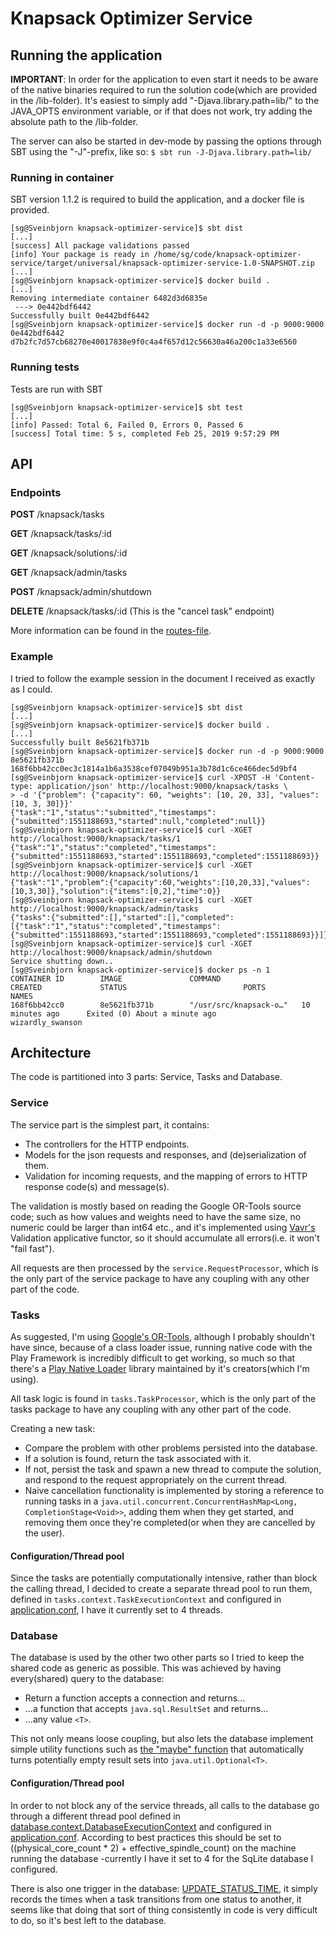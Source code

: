 # Knapsack Optimizer Service

## Running the application

**IMPORTANT**:
In order for the application to even start it needs to be aware of the native binaries required to 
run the solution code(which are provided in the /lib-folder).
It's easiest to simply add "-Djava.library.path=lib/" to the JAVA_OPTS environment
variable, or if that does not work, try adding the absolute path to the /lib-folder.

The server can also be started in dev-mode by passing the options through SBT using the "-J"-prefix, 
like so: `$ sbt run -J-Djava.library.path=lib/`

### Running in container

SBT version 1.1.2 is required to build the application, and a docker file is provided.

    [sg@Sveinbjorn knapsack-optimizer-service]$ sbt dist
    [...]
    [success] All package validations passed
    [info] Your package is ready in /home/sg/code/knapsack-optimizer-service/target/universal/knapsack-optimizer-service-1.0-SNAPSHOT.zip
    [...]
    [sg@Sveinbjorn knapsack-optimizer-service]$ docker build .
    [...]
    Removing intermediate container 6482d3d6835e
     ---> 0e442bdf6442
    Successfully built 0e442bdf6442
    [sg@Sveinbjorn knapsack-optimizer-service]$ docker run -d -p 9000:9000 0e442bdf6442
    d7b2fc7d57cb68270e40017838e9f0c4a4f657d12c56630a46a200c1a33e6560
    
### Running tests

Tests are run with SBT

    [sg@Sveinbjorn knapsack-optimizer-service]$ sbt test
    [...]
    [info] Passed: Total 6, Failed 0, Errors 0, Passed 6
    [success] Total time: 5 s, completed Feb 25, 2019 9:57:29 PM
    
## API

### Endpoints

**POST** /knapsack/tasks

**GET** /knapsack/tasks/:id

**GET** /knapsack/solutions/:id

**GET** /knapsack/admin/tasks          

**POST** /knapsack/admin/shutdown       

**DELETE** /knapsack/tasks/:id (This is the "cancel task" endpoint)

More information can be found in the [routes-file](/conf/routes).

### Example

I tried to follow the example session in the document I received as exactly as I could.


    [sg@Sveinbjorn knapsack-optimizer-service]$ sbt dist
    [...]
    [sg@Sveinbjorn knapsack-optimizer-service]$ docker build .
    [...]
    Successfully built 8e5621fb371b
    [sg@Sveinbjorn knapsack-optimizer-service]$ docker run -d -p 9000:9000 8e5621fb371b
    168f6bb42cc0ec3c1814a1b6a3538cef07049b951a3b78d1c6ce466dec5d9bf4
    [sg@Sveinbjorn knapsack-optimizer-service]$ curl -XPOST -H 'Content-type: application/json' http://localhost:9000/knapsack/tasks \
    > -d '{"problem": {"capacity": 60, "weights": [10, 20, 33], "values": [10, 3, 30]}}'
    {"task":"1","status":"submitted","timestamps":{"submitted":1551188693,"started":null,"completed":null}}
    [sg@Sveinbjorn knapsack-optimizer-service]$ curl -XGET http://localhost:9000/knapsack/tasks/1
    {"task":"1","status":"completed","timestamps":{"submitted":1551188693,"started":1551188693,"completed":1551188693}}
    [sg@Sveinbjorn knapsack-optimizer-service]$ curl -XGET http://localhost:9000/knapsack/solutions/1
    {"task":"1","problem":{"capacity":60,"weights":[10,20,33],"values":[10,3,30]},"solution":{"items":[0,2],"time":0}}
    [sg@Sveinbjorn knapsack-optimizer-service]$ curl -XGET http://localhost:9000/knapsack/admin/tasks
    {"tasks":{"submitted":[],"started":[],"completed":[{"task":"1","status":"completed","timestamps":{"submitted":1551188693,"started":1551188693,"completed":1551188693}}]}}
    [sg@Sveinbjorn knapsack-optimizer-service]$ curl -XGET http://localhost:9000/knapsack/admin/shutdown
    Service shutting down..
    [sg@Sveinbjorn knapsack-optimizer-service]$ docker ps -n 1
    CONTAINER ID        IMAGE               COMMAND                  CREATED             STATUS                          PORTS               NAMES
    168f6bb42cc0        8e5621fb371b        "/usr/src/knapsack-o…"   10 minutes ago      Exited (0) About a minute ago                       wizardly_swanson

## Architecture

The code is partitioned into 3 parts: Service, Tasks and Database.

### Service
The service part is the simplest part, it contains:
 
 * The controllers for the HTTP endpoints. 
 * Models for the json requests and responses, and (de)serialization of them.
 * Validation for incoming requests, and the mapping of errors to HTTP response code(s) and message(s).
 
The validation is mostly based on reading the Google OR-Tools source code; 
such as how values and weights need to have the same size, no numeric could be larger than int64 etc.,
and it's implemented using [Vavr's](http://www.vavr.io/vavr-docs/#_validation) Validation applicative functor, 
so it should accumulate all errors(i.e. it won't "fail fast").

All requests are then processed by the `service.RequestProcessor`, which is the only part of the service package 
to have any coupling with any other part of the code.

### Tasks

As suggested, I'm using [Google's OR-Tools](https://developers.google.com/optimization/), although I probably shouldn't have
since, because of a class loader issue, running native code with the Play Framework is incredibly difficult to get working,
so much so that there's a [Play Native Loader](https://github.com/playframework/play-native-loader) library maintained by it's creators(which I'm using).

All task logic is found in `tasks.TaskProcessor`, which is the only part of the tasks package to have any coupling with any other part of the code.

Creating a new task:

* Compare the problem with other problems persisted into the database.
* If a solution is found, return the task associated with it.
* If not, persist the task and spawn a new thread to compute the solution, and respond to the request appropriately on the current thread.
* Naive cancellation functionality is implemented by storing a reference to running tasks in a 
`java.util.concurrent.ConcurrentHashMap<Long, CompletionStage<Void>>`, adding them 
when they get started, and removing them once they're completed(or when they are cancelled by the user).

#### Configuration/Thread pool

Since the tasks are potentially computationally intensive, rather than block the calling thread, I decided to create a separate 
thread pool to run them, defined in `tasks.context.TaskExecutionContext` and configured in [application.conf](/conf/application.conf),
I have it currently set to 4 threads.

### Database

The database is used by the other two other parts so I tried to keep the shared code as generic as possible. 
This was achieved by having every(shared) query to the database:

* Return a function accepts a connection and returns...
* ...a function that accepts `java.sql.ResultSet` and returns...
* ...any value `<T>`.

This not only means loose coupling, but also lets the database implement simple utility functions
such as [the "maybe" function](/app/database/util/ResultSetReadable.java#L13) 
that automatically turns potentially empty result sets into `java.util.Optional<T>`.

#### Configuration/Thread pool

In order to not block any of the service threads, all calls to the database go through a 
different thread pool defined in [database.context.DatabaseExecutionContext](/app/database/context/DatabaseExecutionContext.java) and configured in 
[application.conf](/conf/application.conf).
According to best practices this should be set to ((physical_core_count * 2) + effective_spindle_count)
on the machine running the database -currently I have it set to 4 for the SqLite database I configured.

There is also one trigger in the database: [UPDATE_STATUS_TIME](/conf/database/UPDATE_STATUS_TIME.sql),
 it simply records the times when a task transitions from one status to another, 
it seems like that doing that sort of thing consistently in code is very difficult to do, so it's best left to the database.

